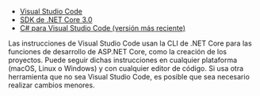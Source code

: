 * [Visual Studio Code](https://code.visualstudio.com/download)
* [SDK de .NET Core 3.0](https://dotnet.microsoft.com/download/dotnet-core/3.0)
* [C# para Visual Studio Code (versión más reciente)](https://marketplace.visualstudio.com/items?itemName=ms-vscode.csharp)

Las instrucciones de Visual Studio Code usan la CLI de .NET Core para las funciones de desarrollo de ASP.NET Core, como la creación de los proyectos. Puede seguir dichas instrucciones en cualquier plataforma (macOS, Linux o Windows) y con cualquier editor de código. Si usa otra herramienta que no sea Visual Studio Code, es posible que sea necesario realizar cambios menores.
